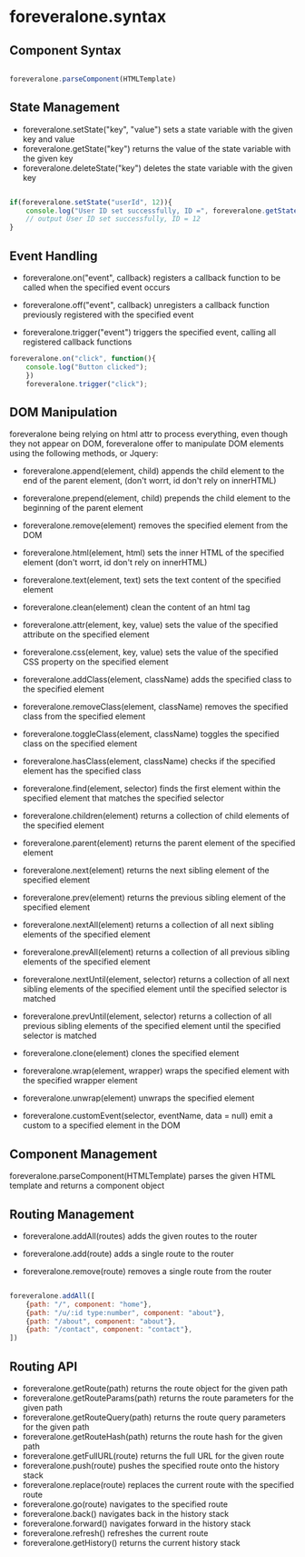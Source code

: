 # foreveralone.syntax

## Component Syntax

```javascript

foreveralone.parseComponent(HTMLTemplate)

```

## State Management

- foreveralone.setState("key", "value") sets a state variable with the given key and value
- foreveralone.getState("key") returns the value of the state variable with the given key
- foreveralone.deleteState("key") deletes the state variable with the given key

```javascript

if(foreveralone.setState("userId", 12)){
    console.log("User ID set successfully, ID =", foreveralone.getState("userId"));
    // output User ID set successfully, ID = 12
}

```

## Event Handling

- foreveralone.on("event", callback) registers a callback function to be called when the specified event occurs

- foreveralone.off("event", callback) unregisters a callback function previously registered with the specified event

- foreveralone.trigger("event") triggers the specified event, calling all registered callback functions

```javascript
foreveralone.on("click", function(){
    console.log("Button clicked");
    })
    foreveralone.trigger("click");
```

## DOM Manipulation

foreveralone being relying on html attr to process everything, even though they not appear on DOM,
foreveralone offer to manipulate DOM elements using the following methods, or Jquery:

- foreveralone.append(element, child) appends the child element to the end of the parent element, (don't worrt, id don't rely on innerHTML)
- foreveralone.prepend(element, child) prepends the child element to the beginning of the parent element
- foreveralone.remove(element) removes the specified element from the DOM
- foreveralone.html(element, html) sets the inner HTML of the specified element (don't worrt, id don't rely on innerHTML)
- foreveralone.text(element, text) sets the text content of the specified element
- foreveralone.clean(element) clean the content of an html tag
- foreveralone.attr(element, key, value) sets the value of the specified attribute on the specified
element
- foreveralone.css(element, key, value) sets the value of the specified CSS property on the
specified element
- foreveralone.addClass(element, className) adds the specified class to the specified element
- foreveralone.removeClass(element, className) removes the specified class from the specified element
- foreveralone.toggleClass(element, className) toggles the specified class on the specified element
- foreveralone.hasClass(element, className) checks if the specified element has the specified class
- foreveralone.find(element, selector) finds the first element within the specified element that matches the specified
selector
- foreveralone.children(element) returns a collection of child elements of the specified element
- foreveralone.parent(element) returns the parent element of the specified element
- foreveralone.next(element) returns the next sibling element of the specified element
- foreveralone.prev(element) returns the previous sibling element of the specified element
- foreveralone.nextAll(element) returns a collection of all next sibling elements of the specified element
- foreveralone.prevAll(element) returns a collection of all previous sibling elements of the specified element
- foreveralone.nextUntil(element, selector) returns a collection of all next sibling elements of the specified
element until the specified selector is matched
- foreveralone.prevUntil(element, selector) returns a collection of all previous sibling elements of the specified
element until the specified selector is matched
- foreveralone.clone(element) clones the specified element
- foreveralone.wrap(element, wrapper) wraps the specified element with the specified wrapper element
- foreveralone.unwrap(element) unwraps the specified element

- foreveralone.customEvent(selector, eventName, data = null) emit a custom to a specified element in the DOM

## Component Management

foreveralone.parseComponent(HTMLTemplate) parses the given HTML template and returns a component object

## Routing Management

- foreveralone.addAll(routes) adds the given routes to the router

- foreveralone.add(route) adds a single route to the router

- foreveralone.remove(route) removes a single route from the router

```javascript

foreveralone.addAll([
    {path: "/", component: "home"},
    {path: "/u/:id type:number", component: "about"},
    {path: "/about", component: "about"},
    {path: "/contact", component: "contact"},
])

```

## Routing API

- foreveralone.getRoute(path) returns the route object for the given path
- foreveralone.getRouteParams(path) returns the route parameters for the given path
- foreveralone.getRouteQuery(path) returns the route query parameters for the given path
- foreveralone.getRouteHash(path) returns the route hash for the given path
- foreveralone.getFullURL(route) returns the full URL for the given route
- foreveralone.push(route) pushes the specified route onto the history stack
- foreveralone.replace(route) replaces the current route with the specified route
- foreveralone.go(route) navigates to the specified route
- foreveralone.back() navigates back in the history stack
- foreveralone.forward() navigates forward in the history stack
- foreveralone.refresh() refreshes the current route
- foreveralone.getHistory() returns the current history stack
